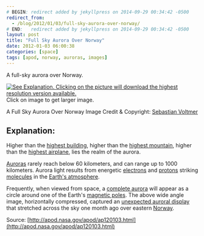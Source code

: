 ```yaml
---
# BEGIN: redirect added by jekyllpress on 2014-09-29 00:34:42 -0500
redirect_from:
  - /blog/2012/01/03/full-sky-aurora-over-norway/
# END:   redirect added by jekyllpress on 2014-09-29 00:34:42 -0500
layout: post
title: "Full Sky Aurora Over Norway"
date: 2012-01-03 06:00:38
categories: [space]
tags: [apod, norway, auroras, images]
---
```

A full-sky aurora over Norway.


[![See Explanation. Clicking on the picture will download the highest resolution version available.](http://tt.imageshare.s3.amazonaws.com/earth/aurora/aurora_voltmer_900.jpg)](http://tt.imageshare.s3.amazonaws.com/earth/aurora/aurora_voltmer_1920.jpg) <br>Click on image to get larger image.

A Full Sky Aurora Over Norway Image Credit & Copyright: [Sebastian Voltmer](mailto:%20sebastian%20at%20voltmer.de)

## Explanation:

Higher than the [highest building](http://en.wikipedia.org/wiki/Burj_Khalifa), higher than the [highest mountain](http://www.scaruffi.com/travel/tallest.html), higher than the [highest airplane](http://apod.nasa.gov/apod/ap110724.html), lies the realm of the aurora.

[Auroras](http://www.exploratorium.edu/learning_studio/auroras/happen.html) rarely reach below 60 kilometers, and can range up to 1000 kilometers. Aurora light results from energetic [electrons](http://www-istp.gsfc.nasa.gov/Education/whelect.html) and [protons](http://hyperphysics.phy-astr.gsu.edu/hbase/particles/proton.html) striking [molecules](http://en.wikipedia.org/wiki/Molecule) in the [Earth's atmosphere](http://csep10.phys.utk.edu/astr161/lect/earth/atmosphere.html).

Frequently, when viewed from space, a [complete aurora](ap970402.html) will appear as a circle around one of the Earth's [magnetic poles](http://science.nasa.gov/headlines/y2003/29dec_magneticfield.htm). The above wide angle image, horizontally compressed, captured an [unexpected auroral display](ap111205.html) that stretched across the sky one month ago over eastern [Norway](http://en.wikipedia.org/wiki/Norway).


Source: [http://apod.nasa.gov/apod/ap120103.html](http://apod.nasa.gov/apod/ap120103.html)
